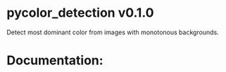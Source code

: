 # pycolor_detection v0.1.0
Detect most dominant color from images with monotonous backgrounds.

# Documentation:




